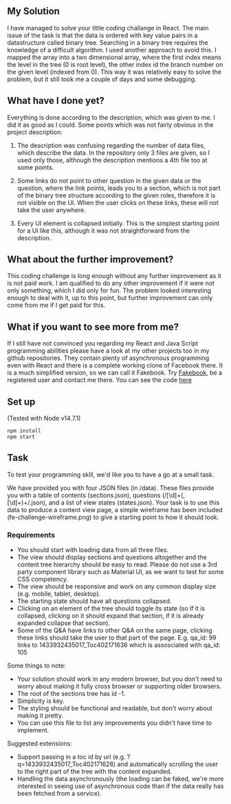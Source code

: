 ## My Solution

I have managed to solve your little coding challange in React. The main issue of the task is that the data is ordered with key value pairs in a datastructure called binary tree. Searching in a binary tree requires the knowledge of a difficult algorithm. I used another approach to avoid this. I mapped the array into a two dimensional array, where the first index means the level in the tree (0 is root level), the other index id the branch number on the given level (indexed from 0).
This way it was relatively easy to solve the problem, but it still took me a couple of days and some debugging.

## What have I done yet?

Everything is done according to the description, which was given to me. I did it as good as I could. Some points which was not fairly obvious in the project description:

1. The description was confusing regarding the number of data files, which describe the data. In the repository only 3 files are given, so I used only those, although the description mentions a 4th file too at some points.

2. Some links do not point to other question in the given data or the question, where the link points, leads you to a section, which is not part of the binary tree structure according to the given roles, therefore it is not visible on the UI. When the user clicks on these links, these will not take the user anywhere.

3. Every UI element is collapsed initially. This is the simplest starting point for a UI like this, although it was not straightforward from the description.

## What about the further improvement?

This coding challenge is long enough without any further improvement as it is not paid work. I am qualified to do any other improvement if it were not only something, which I did only for fun. The problem looked interesting enough to deal with it, up to this point, but further improvement can only come from me if I get paid for this.

## What if you want to see more from me?

If I still have not convinced you regarding my React and Java Script programming abilities please have a look at my other projects too in my github repositories. They contain plenty of asynchronous programming even with React and there is a complete working clone of Facebook there. It is a much simplified version, so we can call it Fakebook. Try [Fakebook](https://alexerdei73.github.io/fakebook/), be a registered user and contact me there. You can see the code [here](https://github.com/AlexErdei73/fakebook)

## Set up

(Tested with Node v14.7.1)

```
npm install
npm start
```

## Task

To test your programming skill, we'd like you to have a go at a small task.

We have provided you with four JSON files (in /data).
These files provide you with a table of contents (sections.json), questions (/[\d]+(,[\d]+)+/.json), and a list of view states (states.json).
Your task is to use this data to produce a content view page, a simple wireframe has been included (fe-challenge-wireframe.png) to give a starting point to how it should look.

### Requirements

- You should start with loading data from all three files.
- The view should display sections and questions altogether and the content tree hierarchy should be easy to read. Please do not use a 3rd party component library such as Material UI, as we want to test for some CSS competency.
- The view should be responsive and work on any common display size (e.g. mobile, tablet, desktop).
- The starting state should have all questions collapsed.
- Clicking on an element of the tree should toggle its state (so if it is collapsed, clicking on it should expand that section, if it is already expanded collapse that section).
- Some of the Q&A have links to other Q&A on the same page, clicking these links should take the user to that part of the page. E.g. qa_id: 99 links to 1433932435017_Toc402171636 which is assosciated with qa_id: 105

Some things to note:

- Your solution should work in any modern browser, but you don't need to worry about making it fully cross browser or supporting older browsers.
- The root of the sections tree has id -1.
- Simplicity is key.
- The styling should be functional and readable, but don't worry about making it pretty.
- You can use this file to list any improvements you didn't have time to implement.

Suggested extensions:

- Support passing in a toc id by url (e.g. ?q=1433932435017_Toc402171628) and automatically scrolling the user to the right part of the tree with the content expanded.
- Handling the data asynchronously (the loading can be faked, we're more interested in seeing use of asynchronous code than if the data really has been fetched from a service).
